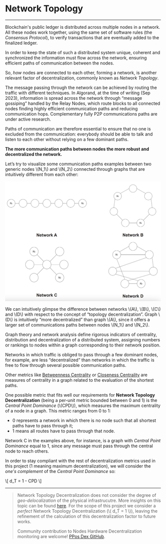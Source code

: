 # Network Topology

---

Blockchain's public ledger is distributed across multiple nodes in a network. All
these nodes work together, using the same set of software rules (the _Consensus
Protocol_), to verify transactions that are eventually added to the finalized ledger.

In order to keep the state of such a distributed system unique, coherent and synchronized
the information must flow across the network, ensuring efficient paths of communication
between the nodes.

So, _how_ nodes are connected to each other, forming a network, is another relevant
factor of decentralization, commonly known as _Network Topology_.

The message passing through the network can be achieved by routing the traffic
with different techniques. In Algorand, at the time of writing (Sep 2023), information
is spread across the network through “message gossiping” handled by the Relay Nodes,
which route blocks to all connected nodes finding highly efficient communication
paths and reducing communication hops. Complementary fully P2P communications paths
are under active research.

Paths of communication are therefore essential to ensure that no one is excluded
from the communication: everybody should be able to talk and listen to each other
without relying on a few dominant paths.

**The more communication paths between nodes the more robust and decentralized
the network.**

Let’s try to visualize some communication paths examples between two generic nodes
\\(N_1\\) and \\(N_2\\) connected through graphs that are intuitively different
from each other:

![Topology examples](images/chapter_1/topologies.png)

We can intuitively glimpse the difference between networks \\(A\\), \\(B\\), \\(C\\)
and \\(D\\) with respect to the concept of “topology decentralization”. Graph \\(D\\)
is intuitively “more decentralized” than graph \\(A\\), since it offers a larger
set of communications paths between nodes \\(N_1\\) and \\(N_2\\).

Graph theory and network analysis define rigorous indicators of centrality, distribution
and decentralization of a distributed system, assigning numbers or rankings to
nodes within a graph corresponding to their network position.

Networks in which traffic is obliged to pass through a few dominant nodes, for
example, are less “decentralized” than networks in which the traffic is free to
flow through several possible communication paths.

Other metrics like [Betweenness Centrality](https://en.wikipedia.org/wiki/Betweenness_centrality)
or [Closeness Centrality](https://en.wikipedia.org/wiki/Closeness_centrality)
are measures of centrality in a graph related to the evaluation of the shortest
paths.

One possible metric that fits well our requirements for **Network Topology Decentralization**
(being a per-unit metric bounded between 0 and 1) is the _Central Point Dominance_
(\\(CPD\\)), which measures the maximum centrality of a node in a graph. This metric
ranges from 0 to 1:

- 0 represents a network in which there is no node such that all shortest paths
have to pass through it;
- 1 means all routes have to pass through that node.

Network C in the examples above, for instance, is a graph with _Central Point Dominance_
equal to 1, since any message must pass through the central node to reach others.

In order to stay compliant with the rest of decentralization metrics used in this
project (1 meaning maximum decentralization), we will consider the _one's complement_
of the _Central Point Dominance_ so:

\\[ d_T = 1 - CPD \\]

---

> Network Topology Decentralization does not consider the degree of _geo-delocalization_
> of the physical infrastrucutre. More insights on this topic can be found [here](https://databricks.com/blog/2020/10/08/analyzing-algorand-blockchain-data-with-databricks-delta.html).
> For the scope of this project we consider a _perfect_ Network Topology Decentralization
> (\\( d_T = 1 \\)), leaving the refinement of the calculation of this decentralization
> factor to future works.
>
> Community contribution to Nodes Hardware Decentralization monitoring are welcome!
> [PPos Dex GitHub](https://github.com/cusma/pposdex).
